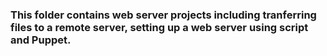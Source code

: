 ### This folder contains web server projects including tranferring files to a remote server, setting up a web server using script and Puppet.
